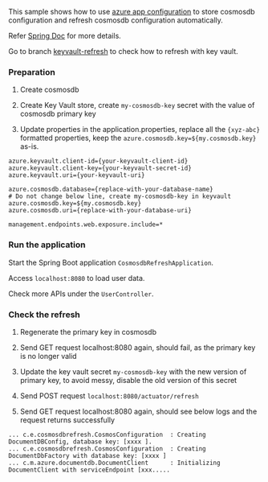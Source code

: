 This sample shows how to use [azure app configuration](https://docs.microsoft.com/en-us/azure/azure-app-configuration/) to store cosmosdb configuration and refresh cosmosdb configuration automatically.

Refer [Spring Doc](https://docs.microsoft.com/en-us/azure/azure-app-configuration/quickstart-java-spring-app) for more details.


Go to branch [keyvault-refresh](https://github.com/sophiaso/spring-cosmosdb-refresh/tree/keyvault-refresh) to check how to refresh with key vault.

### Preparation

1. Create cosmosdb

2. Create Key Vault store, create `my-cosmosdb-key` secret with the value of cosmosdb primary key

3. Update properties in the application.properties, replace all the `{xyz-abc}` formatted properties, keep the `azure.cosmosdb.key=${my.cosmosdb.key}` as-is.
```propertie
azure.keyvault.client-id={your-keyvault-client-id}
azure.keyvault.client-key={your-keyvault-secret-id}
azure.keyvault.uri={your-keyvault-uri}

azure.cosmosdb.database={replace-with-your-database-name}
# Do not change below line, create my-cosmosdb-key in keyvault
azure.cosmosdb.key=${my.cosmosdb.key} 
azure.cosmosdb.uri={replace-with-your-database-uri}

management.endpoints.web.exposure.include=*
```


### Run the application

Start the Spring Boot application `CosmosdbRefreshApplication`.

Access `localhost:8080` to load user data.

Check more APIs under the `UserController`.

### Check the refresh

1. Regenerate the primary key in cosmosdb
 
2. Send GET request localhost:8080 again, should fail, as the primary key is no longer valid

3. Update the key vault secret `my-cosmosdb-key` with the new version of primary key, to avoid messy, disable the old version of this secret

4. Send POST request `localhost:8080/actuator/refresh`

5. Send GET request localhost:8080 again, should see below logs and the request returns successfully
```
... c.e.cosmosdbrefresh.CosmosConfiguration  : Creating DocumentDBConfig, database key: [xxxx ].
... c.e.cosmosdbrefresh.CosmosConfiguration  : Creating DocumentDbFactory with database key: [xxxx ]
... c.m.azure.documentdb.DocumentClient      : Initializing DocumentClient with serviceEndpoint [xxx.....
```


